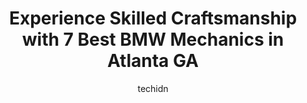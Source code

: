 ---
layout: ampstory
image: https://images.unsplash.com/photo-1580014317999-e9f1936787a5?ixlib=rb-4.0.3&ixid=MnwxMjA3fDB8MHxwaG90by1wYWdlfHx8fGVufDB8fHx8&auto=format&fit=crop&w=640&h=853&q=80
author: techidn
featured: false
description: Entrust your vehicle to the 7 best BMW Mechanic in Atlanta GA, USA and experience the difference they can make. With their extensive knowledge, state-of-the-art facilities, and commitment to
title: Experience Skilled Craftsmanship with 7 Best BMW Mechanics in Atlanta GA
cover:
   title: Experience Skilled Craftsmanship with 7 Best BMW Mechanics in Atlanta GA
   subtitle: Rickpate
   background: https://images.unsplash.com/photo-1580014317999-e9f1936787a5?ixlib=rb-4.0.3&ixid=MnwxMjA3fDB8MHxwaG90by1wYWdlfHx8fGVufDB8fHx8&auto=format&fit=crop&w=640&h=853&q=80

pages: 
 - layout: thirds
   top: <h1>#1 European and Domestic Auto care</h1>
   bottom: "<p>Preface - Im the kind of women who needs to understand exactly what is going on with my vehicle because I am not a car person and extremely analytical. I demand transpa</p>"
   background: https://www.knot35.com/toplist/wp-content/uploads/2023/06/best-bmw-mechanic-1-in-atlanta-ga-1685831788.jpeg
   backgroundblur: true
 - layout: thirds
   top: <h1>#2 Braxton Automotive Group Volvo BMW Mini Land Rover</h1>
   bottom: "<p>1604 Howell Mill Rd, Atlanta, GA 30318, United States</p>"
   background: https://www.knot35.com/toplist/wp-content/uploads/2023/06/best-bmw-mechanic-2-in-atlanta-ga-1685831788.jpeg
   cta:
      link: https://www.knot35.com/toplist/experience-skilled-craftsmanship-with-7-best-bmw-mechanics-in-atlanta-ga/
      text: Experience Skilled Craftsmanship with 7 Best BMW Mechanics in Atlanta GA
 - layout: thirds
   top: <h1>#3 European Service Center for Audi, BMW, Land Rover, Jaguar, Mercedes, Mini, Porsche & Volkswagen Repair</h1>
   bottom: "<p>4400 Roswell Rd NE, Atlanta, GA 30342, United States</p>"
   background: https://www.knot35.com/toplist/wp-content/uploads/2023/06/best-bmw-mechanic-3-in-atlanta-ga-1685831788.jpeg
   cta:
      link: https://www.knot35.com/toplist/experience-skilled-craftsmanship-with-7-best-bmw-mechanics-in-atlanta-ga/
      text: Experience Skilled Craftsmanship with 7 Best BMW Mechanics in Atlanta GA
 - layout: thirds
   top: <h1>#4 Braxton Automotive Asian Car Care</h1>
   bottom: "<p>1172 Northside Dr NW, Atlanta, GA 30318, United States</p>"
   background: https://images.unsplash.com/photo-1496096265110-f83ad7f96608?ixlib=rb-4.0.3&ixid=MnwxMjA3fDB8MHxwaG90by1wYWdlfHx8fGVufDB8fHx8&auto=format&fit=crop&w=640&h=853&q=80
   cta:
      link: https://www.knot35.com/toplist/experience-skilled-craftsmanship-with-7-best-bmw-mechanics-in-atlanta-ga/
      text: Experience Skilled Craftsmanship with 7 Best BMW Mechanics in Atlanta GA
 - layout: thirds
   top: <h1>#5 Vaughan Automotive - Mercedes-Benz, BMW, AUDI, VW Repair & Service Specialist of Atlanta</h1>
   bottom: "<p>2541 Maner Rd SE, Atlanta, GA 30339, United States</p>"
   background: https://images.unsplash.com/photo-1564951434112-64d74cc2a2d7?ixlib=rb-4.0.3&ixid=MnwxMjA3fDB8MHxwaG90by1wYWdlfHx8fGVufDB8fHx8&auto=format&fit=crop&w=640&h=853&q=80
   cta:
      link: https://www.knot35.com/toplist/experience-skilled-craftsmanship-with-7-best-bmw-mechanics-in-atlanta-ga/
      text: Experience Skilled Craftsmanship with 7 Best BMW Mechanics in Atlanta GA
 - layout: thirds
   top: <h1>#6 Global Imports BMW Service Center</h1>
   bottom: "<p>500 Interstate N Pkwy, Atlanta, GA 30339, United States</p>"
   background: https://images.unsplash.com/photo-1620421680010-0766ff230392?ixlib=rb-4.0.3&ixid=MnwxMjA3fDB8MHxwaG90by1wYWdlfHx8fGVufDB8fHx8&auto=format&fit=crop&w=640&h=853&q=80
   cta:
      link: https://www.knot35.com/toplist/experience-skilled-craftsmanship-with-7-best-bmw-mechanics-in-atlanta-ga/
      text: Experience Skilled Craftsmanship with 7 Best BMW Mechanics in Atlanta GA
 - layout: thirds
   top: <h1>#7 K & M Foreign & Domestic Auto Repair</h1>
   bottom: "<p>2195 Briarcliff Rd NE, Atlanta, GA 30329, United States</p>"
   background: https://images.unsplash.com/photo-1580610447943-1bfbef5efe07?ixlib=rb-4.0.3&ixid=MnwxMjA3fDB8MHxwaG90by1wYWdlfHx8fGVufDB8fHx8&auto=format&fit=crop&w=640&h=853&q=80
   cta:
      link: https://www.knot35.com/toplist/experience-skilled-craftsmanship-with-7-best-bmw-mechanics-in-atlanta-ga/
      text: Experience Skilled Craftsmanship with 7 Best BMW Mechanics in Atlanta GA
 - layout: thirds
   middle: Continue reading...
   background: https://images.unsplash.com/photo-1489648022186-8f49310909a0?ixlib=rb-4.0.3&ixid=MnwxMjA3fDB8MHxwaG90by1wYWdlfHx8fGVufDB8fHx8&auto=format&fit=crop&w=640&h=853&q=80
   cta:
      link: https://www.knot35.com/toplist/experience-skilled-craftsmanship-with-7-best-bmw-mechanics-in-atlanta-ga/
      text: Experience Skilled Craftsmanship with 7 Best BMW Mechanics in Atlanta GA
      
---